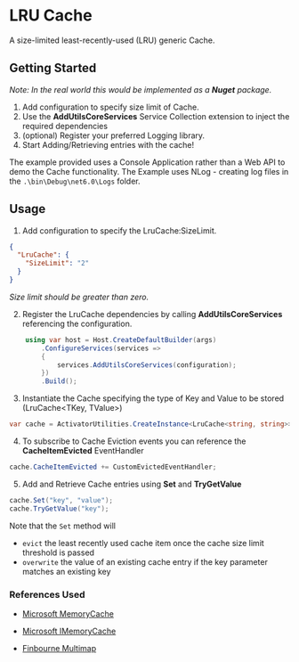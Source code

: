 # LRU Cache 
A size-limited least-recently-used (LRU) generic Cache.

## Getting Started
_Note: In the real world this would be implemented as a **Nuget** package._

1.	Add configuration to specify size limit of Cache.
2.	Use the **AddUtilsCoreServices** Service Collection extension to inject the required dependencies
3.	(optional) Register your preferred Logging library.
4.  Start Adding/Retrieving entries with the cache!

The example provided uses a Console Application rather than a Web API to demo the Cache functionality.
The Example uses NLog - creating log files in the `.\bin\Debug\net6.0\Logs` folder.

## Usage
1. Add configuration to specify the LruCache:SizeLimit.
```json
{
  "LruCache": {
    "SizeLimit": "2"
  }
}
```
*Size limit should be greater than zero.* 

2. Register the LruCache dependencies by calling **AddUtilsCoreServices** referencing the configuration.

```csharp
    using var host = Host.CreateDefaultBuilder(args)
        .ConfigureServices(services =>
        {
            services.AddUtilsCoreServices(configuration);
        })
        .Build();
```

3. Instantiate the Cache specifying the type of Key and Value to be stored  (LruCache<TKey, TValue>)

```csharp
var cache = ActivatorUtilities.CreateInstance<LruCache<string, string>>(serviceCollection);
```

4. To subscribe to Cache Eviction events you can reference the **CacheItemEvicted** EventHandler

```csharp
cache.CacheItemEvicted += CustomEvictedEventHandler;
```

5.  Add and Retrieve Cache entries using **Set** and **TryGetValue**

```csharp
cache.Set("key", "value");
cache.TryGetValue("key");
```

Note that the `Set` method will 
* `evict` the least recently used cache item once the cache size limit threshold is passed
* `overwrite` the value of an existing cache entry if the key parameter matches an existing key


### References Used
* [Microsoft MemoryCache](https://learn.microsoft.com/en-us/dotnet/api/system.runtime.caching.memorycache?view=dotnet-plat-ext-7.0&viewFallbackFrom=net-6.0)

* [Microsoft IMemoryCache](https://learn.microsoft.com/en-us/dotnet/api/microsoft.extensions.caching.memory.imemorycache?view=dotnet-plat-ext-7.0)

* [Finbourne Multimap](https://github.com/finbourne/lusid-sdk-csharp/blob/main/sdk/Lusid.Sdk/Client/Multimap.cs)



